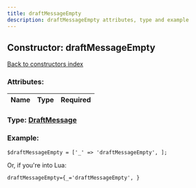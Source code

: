 ```yaml
---
title: draftMessageEmpty
description: draftMessageEmpty attributes, type and example
---
```

## Constructor: draftMessageEmpty  
[Back to constructors index](index.md)



### Attributes:

| Name     |    Type       | Required |
|----------|:-------------:|---------:|



### Type: [DraftMessage](../types/DraftMessage.md)


### Example:

```
$draftMessageEmpty = ['_' => 'draftMessageEmpty', ];
```  

Or, if you're into Lua:  


```
draftMessageEmpty={_='draftMessageEmpty', }

```


